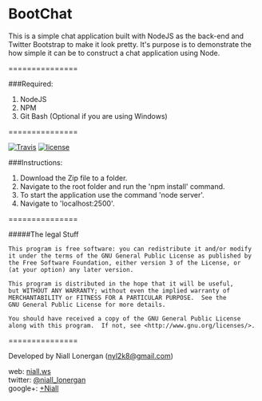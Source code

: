 BootChat
===============

This is a simple chat application built with NodeJS as the back-end and Twitter Bootstrap to make it look pretty. It's purpose is to demonstrate the how simple it can be to construct a chat application using Node.

===============

###Required:

1. NodeJS
2. NPM
3. Git Bash (Optional if you are using Windows)

===============

[![Travis](https://travis-ci.org/nyl2k8/bootChat.svg)]()
[![license](https://img.shields.io/github/license/mashape/apistatus.svg)]()

###Instructions:

1. Download the Zip file to a folder.
2. Navigate to the root folder and run the 'npm install' command.
3. To start the application use the command 'node server'.
4. Navigate to 'localhost:2500'.


===============

#####The legal Stuff

    This program is free software: you can redistribute it and/or modify
    it under the terms of the GNU General Public License as published by
    the Free Software Foundation, either version 3 of the License, or
    (at your option) any later version.

    This program is distributed in the hope that it will be useful,
    but WITHOUT ANY WARRANTY; without even the implied warranty of
    MERCHANTABILITY or FITNESS FOR A PARTICULAR PURPOSE.  See the
    GNU General Public License for more details.

    You should have received a copy of the GNU General Public License
    along with this program.  If not, see <http://www.gnu.org/licenses/>.

===============

Developed by Niall Lonergan (nyl2k8@gmail.com)

web:     [niall.ws](http://www.niall.ws) <br />
twitter: [@niall_lonergan](https://twitter.com/niall_lonergan) <br />
google+: [+Niall](https://plus.google.com/u/0/117475392576267866541/posts) <br />
